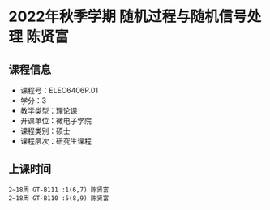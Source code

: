# 2022年秋季学期 随机过程与随机信号处理 陈贤富






## 课程信息

- 课程号：ELEC6406P.01
- 学分：3
- 教学类型：理论课
- 开课单位：微电子学院
- 课程类别：硕士
- 课程层次：研究生课程

## 上课时间

```
2~18周 GT-B111 :1(6,7) 陈贤富
2~18周 GT-B110 :5(8,9) 陈贤富
```


